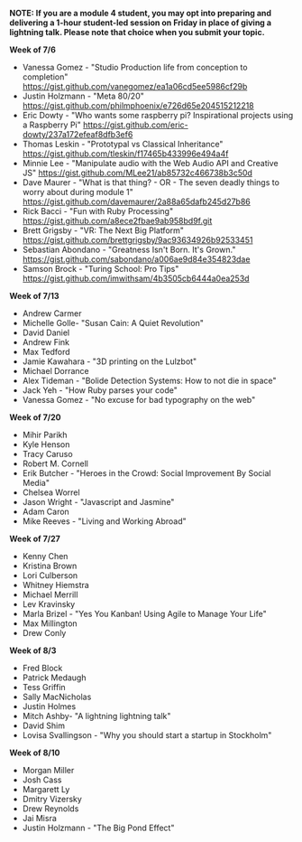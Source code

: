 **NOTE: If you are a module 4 student, you may opt into preparing and delivering a 1-hour student-led session on Friday in place of giving a lightning talk. Please note that choice when you submit your topic.**

**Week of 7/6**

* Vanessa Gomez - "Studio Production life from conception to completion" https://gist.github.com/vanegomez/ea1a06cd5ee5986cf29b
* Justin Holzmann - "Meta 80/20" https://gist.github.com/philmphoenix/e726d65e204515212218
* Eric Dowty - "Who wants some raspberry pi? Inspirational projects using a Raspberry Pi" https://gist.github.com/eric-dowty/237a172efeaf8dfb3ef6
* Thomas Leskin - "Prototypal vs Classical Inheritance" https://gist.github.com/tleskin/f17465b433996e494a4f
* Minnie Lee - "Manipulate audio with the Web Audio API and Creative JS" https://gist.github.com/MLee21/ab85732c466738b3c50d
* Dave Maurer - "What is that thing? - OR - The seven deadly things to worry about during module 1" https://gist.github.com/davemaurer/2a88a65dafb245d27b86
* Rick Bacci - "Fun with Ruby Processing" https://gist.github.com/a8ece2fbae9ab958bd9f.git
* Brett Grigsby - "VR: The Next Big Platform" https://gist.github.com/brettgrigsby/9ac93634926b92533451
* Sebastian Abondano - "Greatness Isn't Born. It's Grown." https://gist.github.com/sabondano/a006ae9d84e354823dae
* Samson Brock - "Turing School: Pro Tips" https://gist.github.com/imwithsam/4b3505cb6444a0ea253d

**Week of 7/13**

* Andrew Carmer
* Michelle Golle- "Susan Cain: A Quiet Revolution"
* David Daniel
* Andrew Fink
* Max Tedford
* Jamie Kawahara - "3D printing on the Lulzbot"
* Michael Dorrance
* Alex Tideman - "Bolide Detection Systems: How to not die in space"
* Jack Yeh - "How Ruby parses your code"
* Vanessa Gomez - "No excuse for bad typography on the web"

**Week of 7/20**

* Mihir Parikh
* Kyle Henson
* Tracy Caruso
* Robert M. Cornell
* Erik Butcher - "Heroes in the Crowd: Social Improvement By Social Media"
* Chelsea Worrel
* Jason Wright - "Javascript and Jasmine"
* Adam Caron
* Mike Reeves - "Living and Working Abroad"

**Week of 7/27**

* Kenny Chen
* Kristina Brown
* Lori Culberson
* Whitney Hiemstra
* Michael Merrill
* Lev Kravinsky
* Marla Brizel - "Yes You Kanban! Using Agile to Manage Your Life"
* Max Millington
* Drew Conly

**Week of 8/3**

* Fred Block
* Patrick Medaugh
* Tess Griffin
* Sally MacNicholas
* Justin Holmes
* Mitch Ashby- "A lightning lightning talk"
* David Shim
* Lovisa Svallingson - "Why you should start a startup in Stockholm"

**Week of 8/10**

* Morgan Miller
* Josh Cass
* Margarett Ly
* Dmitry Vizersky
* Drew Reynolds
* Jai Misra
* Justin Holzmann - "The Big Pond Effect"

